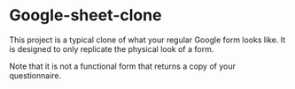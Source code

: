 # Google-sheet-clone
This project is a typical clone of what your regular Google form looks like. 
It is designed to only replicate the physical look of a form. 

Note that it is not a functional form that returns a copy of your questionnaire. 

